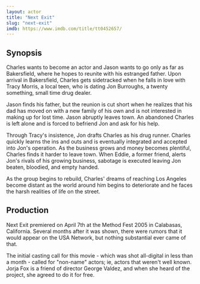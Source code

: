 ```yaml
---
layout: actor
title: "Next Exit"
slug: "next-exit"
imdb: https://www.imdb.com/title/tt0452657/
---
```


## Synopsis

Charles wants to become an actor and Jason wants to go only as far as Bakersfield, where he hopes to reunite with his estranged father. Upon arrival in Bakersfield, Charles gets sidetracked when he falls in love with Tracy Morris, a local teen, who is dating Jon Burroughs, a twenty something, small time drug dealer.

Jason finds his father, but the reunion is cut short when he realizes that his dad has moved on with a new family of his own and is not interested in making up for lost time. Jason abruptly leaves town. An abandoned Charles is left alone and is forced to befriend Jon and ask for his help.

Through Tracy's insistence, Jon drafts Charles as his drug runner. Charles quickly learns the ins and outs and is eventually integrated and accepted into Jon's operation. As the business grows and money becomes plentiful, Charles finds it harder to leave town. When Eddie, a former friend, alerts Jon's rivals of his growing business, sabotage is executed leaving Jon beaten, bloodied, and empty handed.

As the group begins to rebuild, Charles' dreams of reaching Los Angeles become distant as the world around him begins to deteriorate and he faces the harsh realities of life on the street.

## Production

Next Exit premiered on April 7th at the Method Fest 2005 in Calabasas, California. Several months after it was shown, there were rumors that it would appear on the USA Network, but nothing substantial ever came of that.

The initial casting call for this movie - which was shot all-digital in less than a month - called for "non-name" actors; ie, actors that weren't well known. Jorja Fox is a friend of director George Valdez, and when she heard of the project, she agreed to do it for free.
